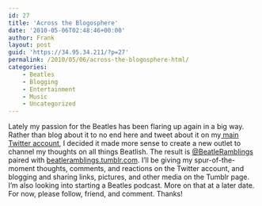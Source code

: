 ```yaml
---
id: 27
title: 'Across the Blogosphere'
date: '2010-05-06T02:48:46+00:00'
author: Frank
layout: post
guid: 'https://34.95.34.211/?p=27'
permalink: /2010/05/06/across-the-blogosphere-html/
categories:
    - Beatles
    - Blogging
    - Entertainment
    - Music
    - Uncategorized
---
```


Lately my passion for the Beatles has been flaring up again in a big way. Rather than blog about it to no end here and tweet about it on my[ main Twitter account](http://twitter.com/frankramblings), I decided it made more sense to create a new outlet to channel my thoughts on all things Beatlish. The result is [@BeatleRamblings](http://twitter.com/beatleramblings) paired with [beatleramblings.tumblr.com](http://beatleramblings.tumblr.com). I’ll be giving my spur-of-the-moment thoughts, comments, and reactions on the Twitter account, and blogging and sharing links, pictures, and other media on the Tumblr page. I’m also looking into starting a Beatles podcast. More on that at a later date. For now, please follow, friend, and comment. Thanks!